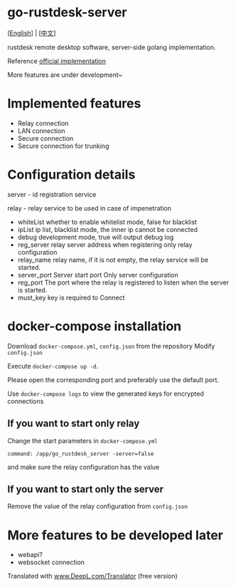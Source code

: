 # go-rustdesk-server

[<a href="README-English.md">English</a>] | [<a href="README.md">中文</a>]

rustdesk remote desktop software, server-side golang implementation.

Reference [official implementation](https://github.com/rustdesk/rustdesk-server)

More features are under development~

# Implemented features

- Relay connection
- LAN connection
- Secure connection
- Secure connection for trunking

# Configuration details
server - id registration service

relay - relay service to be used in case of impenetration

- whiteList whether to enable whitelist mode, false for blacklist
- ipList ip list, blacklist mode, the inner ip cannot be connected
- debug development mode, true will output debug log
- reg_server relay server address when registering only relay configuration
- relay_name relay name, if it is not empty, the relay service will be started.
- server_port Server start port Only server configuration
- reg_port The port where the relay is registered to listen when the server is started.
- must_key key is required to Connect

# docker-compose installation

Download `docker-compose.yml`, `config.json` from the repository
Modify `config.json`

Execute `docker-compose up -d`.

Please open the corresponding port and preferably use the default port.

Use `docker-compose logs` to view the generated keys for encrypted connections

## If you want to start only relay

Change the start parameters in `docker-compose.yml`

`command: /app/go_rustdesk_server -server=false`

and make sure the relay configuration has the value

## If you want to start only the server

Remove the value of the relay configuration from `config.json`

# More features to be developed later

- webapi?
- websocket connection

Translated with www.DeepL.com/Translator (free version)